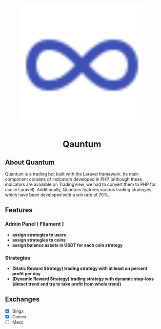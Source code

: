 <p align="center"><a href="https://laravel.com" target="_blank"><img src="./public/favicon.svg" width="400" alt="Quantum Logo"></a></p>

# <p align='center'>Qauntum</p>


## About Quantum

Quantum is a trading bot built with the Laravel framework. 
Its main component consists of indicators developed in PHP (although these indicators are available on TradingView, we had to convert them to PHP for use in Laravel). Additionally, Quantum features various trading strategies,
which have been developed with a win rate of 70%.

## Features

### Admin Panel ( Filament )
- **assign strategies to users**
- **assign strategies to coins**
- **assign balance assets in USDT for each coin strategy**

### Strategies

- **(Static Reward Strategy) trading strategy with at least on percent profit per day**
- **(Dynamic Reward Strategy) trading strategy with dynamic stop-loss (detect trend and try to take profit from whole trend)**


## Exchanges

- [x] Bingx
- [x] Coinex
- [ ] Mexc
